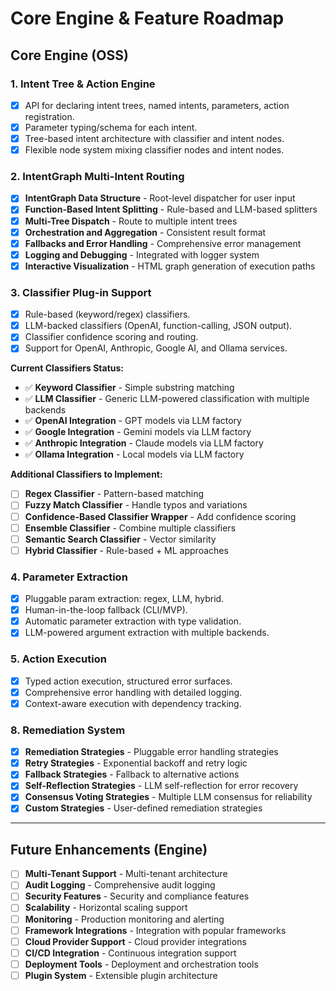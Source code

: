 # Core Engine & Feature Roadmap

## Core Engine (OSS)

### 1. Intent Tree & Action Engine

* [x] API for declaring intent trees, named intents, parameters, action registration.
* [x] Parameter typing/schema for each intent.
* [x] Tree-based intent architecture with classifier and intent nodes.
* [x] Flexible node system mixing classifier nodes and intent nodes.

### 2. IntentGraph Multi-Intent Routing

* [x] **IntentGraph Data Structure** - Root-level dispatcher for user input
* [x] **Function-Based Intent Splitting** - Rule-based and LLM-based splitters
* [x] **Multi-Tree Dispatch** - Route to multiple intent trees
* [x] **Orchestration and Aggregation** - Consistent result format
* [x] **Fallbacks and Error Handling** - Comprehensive error management
* [x] **Logging and Debugging** - Integrated with logger system
* [x] **Interactive Visualization** - HTML graph generation of execution paths

### 3. Classifier Plug-in Support

* [x] Rule-based (keyword/regex) classifiers.
* [x] LLM-backed classifiers (OpenAI, function-calling, JSON output).
* [x] Classifier confidence scoring and routing.
* [x] Support for OpenAI, Anthropic, Google AI, and Ollama services.

**Current Classifiers Status:**
- ✅ **Keyword Classifier** - Simple substring matching
- ✅ **LLM Classifier** - Generic LLM-powered classification with multiple backends
- ✅ **OpenAI Integration** - GPT models via LLM factory
- ✅ **Google Integration** - Gemini models via LLM factory
- ✅ **Anthropic Integration** - Claude models via LLM factory
- ✅ **Ollama Integration** - Local models via LLM factory

**Additional Classifiers to Implement:**
- [ ] **Regex Classifier** - Pattern-based matching
- [ ] **Fuzzy Match Classifier** - Handle typos and variations
- [ ] **Confidence-Based Classifier Wrapper** - Add confidence scoring
- [ ] **Ensemble Classifier** - Combine multiple classifiers
- [ ] **Semantic Search Classifier** - Vector similarity
- [ ] **Hybrid Classifier** - Rule-based + ML approaches

### 4. Parameter Extraction

* [x] Pluggable param extraction: regex, LLM, hybrid.
* [x] Human-in-the-loop fallback (CLI/MVP).
* [x] Automatic parameter extraction with type validation.
* [x] LLM-powered argument extraction with multiple backends.

### 5. Action Execution

* [x] Typed action execution, structured error surfaces.
* [x] Comprehensive error handling with detailed logging.
* [x] Context-aware execution with dependency tracking.

### 8. Remediation System

* [x] **Remediation Strategies** - Pluggable error handling strategies
* [x] **Retry Strategies** - Exponential backoff and retry logic
* [x] **Fallback Strategies** - Fallback to alternative actions
* [x] **Self-Reflection Strategies** - LLM self-reflection for error recovery
* [x] **Consensus Voting Strategies** - Multiple LLM consensus for reliability
* [x] **Custom Strategies** - User-defined remediation strategies

---

## Future Enhancements (Engine)

- [ ] **Multi-Tenant Support** - Multi-tenant architecture
- [ ] **Audit Logging** - Comprehensive audit logging
- [ ] **Security Features** - Security and compliance features
- [ ] **Scalability** - Horizontal scaling support
- [ ] **Monitoring** - Production monitoring and alerting
- [ ] **Framework Integrations** - Integration with popular frameworks
- [ ] **Cloud Provider Support** - Cloud provider integrations
- [ ] **CI/CD Integration** - Continuous integration support
- [ ] **Deployment Tools** - Deployment and orchestration tools
- [ ] **Plugin System** - Extensible plugin architecture
